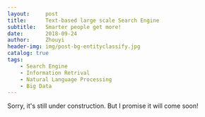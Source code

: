 ```yaml
---
layout:     post
title:      Text-based large scale Search Engine 
subtitle:   Smarter people get more!
date:       2018-09-24
author:     Zhouyi
header-img: img/post-bg-entityclassify.jpg
catalog: true
tags:
    - Search Engine
    - Information Retrival
    - Natural Language Processing
    - Big Data
---
```

Sorry, it's still under construction.
But I promise it will come soon!


